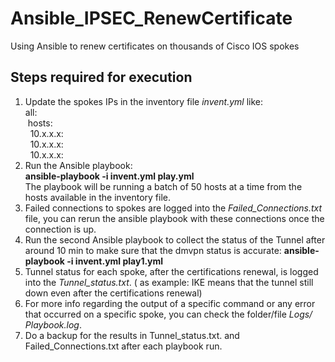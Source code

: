 # Ansible_IPSEC_RenewCertificate
Using Ansible to renew certificates on thousands of Cisco IOS spokes


## Steps required for execution

1. Update the spokes IPs in the inventory file *invent.yml* like: <br />
all: <br />
&nbsp;hosts: <br />
&nbsp;&nbsp;10.x.x.x: <br />
&nbsp;&nbsp;10.x.x.x: <br />
&nbsp;&nbsp;10.x.x.x: <br />
2. Run the Ansible playbook:<br /> **ansible-playbook -i invent.yml play.yml** <br />
The playbook will be running a batch of 50 hosts at a time from the hosts available in the inventory file.
3. Failed connections to spokes are logged into the *Failed_Connections.txt* file, you can rerun the ansible playbook with these connections once the connection is up.
4. Run the second Ansible playbook to collect the status of the Tunnel after around 10 min to make sure that the dmvpn status is accurate: **ansible-playbook -i invent.yml play1.yml**
5. Tunnel status for each spoke, after the certifications renewal, is logged into the *Tunnel_status.txt*. ( as example: IKE means that the tunnel still down even after the certifications renewal)
6. For more info regarding the output of a specific command or any error that occurred on a specific  spoke, you can check the folder/file *Logs/ Playbook.log*.
7. Do a backup for the results in Tunnel_status.txt. and Failed_Connections.txt after each playbook run.

















